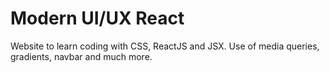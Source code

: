 # Modern UI/UX React

Website to learn coding with CSS, ReactJS and JSX. Use of media queries, gradients, navbar and much more.


